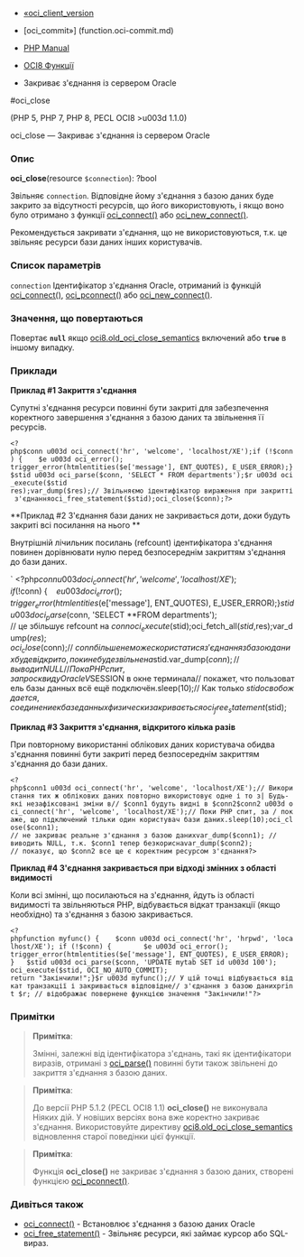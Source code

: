 - [«oci_client_version](function.oci-client-version.md)
- [oci_commit»] (function.oci-commit.md)

- [PHP Manual](index.md)
- [OCI8 Функції](ref.oci8.md)
- Закриває з'єднання із сервером Oracle

#oci_close

(PHP 5, PHP 7, PHP 8, PECL OCI8 \>u003d 1.1.0)

oci_close — Закриває з'єднання із сервером Oracle

### Опис

**oci_close**(resource `$connection`): ?bool

Звільняє `connection`. Відповідне йому з'єднання з базою даних
буде закрито за відсутності ресурсів, що його використовують, і якщо воно було
отримано з функції [oci_connect()](function.oci-connect.md) або
[oci_new_connect()](function.oci-new-connect.md).

Рекомендується закривати з'єднання, що не використовуються, т.к. це
звільняє ресурси бази даних інших користувачів.

### Список параметрів

`connection`
Ідентифікатор з'єднання Oracle, отриманий із функцій
[oci_connect()](function.oci-connect.md),
[oci_pconnect()](function.oci-pconnect.md) або
[oci_new_connect()](function.oci-new-connect.md).

### Значення, що повертаються

Повертає **`null`** якщо
[oci8.old_oci_close_semantics](oci8.configuration.md#ini.oci8.old-oci-close-semantics)
включений або **`true`** в іншому випадку.

### Приклади

**Приклад #1 Закриття з'єднання**

Супутні з'єднання ресурси повинні бути закриті для забезпечення
коректного завершення з'єднання з базою даних та звільнення її
ресурсів.

` <?php$conn u003d oci_connect('hr', 'welcome', 'localhost/XE');if (!$conn) {    $e u003d oci_error(); trigger_error(htmlentities($e['message'], ENT_QUOTES), E_USER_ERROR);}$stid u003d oci_parse($conn, 'SELECT * FROM departments');$r u003d oci_execute($stid res);var_dump($res);// Звільняємо ідентифікатор вираження при закритті з'єднанняoci_free_statement($stid);oci_close($conn);?> `

**Приклад #2 З'єднання бази даних не закривається доти, доки
будуть закриті всі посилання на нього **

Внутрішній лічильник посилань (refcount) ідентифікатора з'єднання повинен
дорівнювати нулю перед безпосереднім закриттям з'єднання до бази
даних.

` <?php$conn u003d oci_connect('hr', 'welcome', 'localhost/XE');if (!$conn) {    $e u003d oci_error(); trigger_error(htmlentities($e['message'], ENT_QUOTES), E_USER_ERROR);}$stid u003d oci_parse($conn, 'SELECT **FROM departments'); // це збільшує refcount на $connoci_execute($stid);oci_fetch_all($stid, $res);var_dump($res);oci_close($conn);// $conn більше не може скористатися з'єднання з базою даних буде відкрито, поки не буде звільнена $stid.var_dump($conn); // выводит NULL// Пока PHP спит, запрос к виду Oracle V$SESSION в окне терминала// покажет, что пользователь базы данных всё ещё подключён.sleep(10);// Как только $stid освобождается, соединение к базе данных физически закривається oci_free_statement ($stid);

**Приклад #3 Закриття з'єднання, відкритого кілька разів**

При повторному використанні облікових даних користувача обидва з'єднання
повинні бути закриті перед безпосереднім закриттям з'єднання до бази
даних.

` <?php$conn1 u003d oci_connect('hr', 'welcome', 'localhost/XE');// Використання тих ж облікових даних повторно використовує одне і то з| Будь-які незафіксовані зміни в// $conn1 будуть видні в $conn2$conn2 u003d oci_connect('hr', 'welcome', 'localhost/XE');// Поки PHP спит, за / покаже, що підключений тільки один користувач бази даних.sleep(10);oci_close($conn1); // не закриває реальне з'єднання з базою данихvar_dump($conn1); // виводить NULL, т.к. $conn1 тепер безкориснаvar_dump($conn2); // показує, що $conn2 все ще є коректним ресурсом з'єднання?> `

**Приклад #4 З'єднання закривається при відході змінних з області
видимості**

Коли всі змінні, що посилаються на з'єднання, йдуть із області
видимості та звільняються PHP, відбувається відкат транзакції (якщо
необхідно) та з'єднання з базою закривається.

` <?phpfunction myfunc() {    $conn u003d oci_connect('hr', 'hrpwd', 'localhost/XE'); if (!$conn) {        $e u003d oci_error(); trigger_error(htmlentities($e['message'], ENT_QUOTES), E_USER_ERROR); }   $stid u003d oci_parse($conn, 'UPDATE mytab SET id u003d 100'); oci_execute($stid, OCI_NO_AUTO_COMMIT); return "Закінчили!";}$r u003d myfunc();// У цій точці відбувається відкат транзакції і закривається відповідне// з'єднання з базою данихprint $r; // відображає повернене функцією значення "Закінчили!"?> `

### Примітки

> **Примітка**:
>
> Змінні, залежні від ідентифікатора з'єднань, такі як
> ідентифікатори виразів, отримані з
> [oci_parse()](function.oci-parse.md) повинні бути також звільнені
> до закриття з'єднання з базою даних.

> **Примітка**:
>
> До версії PHP 5.1.2 (PECL OCI8 1.1) **oci_close()** не виконувала
> Ніяких дій. У новіших версіях вона вже коректно закриває
> з'єднання. Використовуйте директиву
> [oci8.old_oci_close_semantics](oci8.configuration.md#ini.oci8.old-oci-close-semantics)
> відновлення старої поведінки цієї функції.

> **Примітка**:
>
> Функція **oci_close()** не закриває з'єднання з базою даних,
> створені функцією [oci_pconnect()](function.oci-pconnect.md).

### Дивіться також

- [oci_connect()](function.oci-connect.md) - Встановлює
з'єднання з базою даних Oracle
- [oci_free_statement()](function.oci-free-statement.md) -
Звільняє ресурси, які займає курсор або SQL-вираз.
